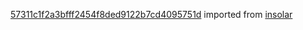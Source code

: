 [57311c1f2a3bfff2454f8ded9122b7cd4095751d](https://github.com/insolar/insolar/commit/57311c1f2a3bfff2454f8ded9122b7cd4095751d) imported from [insolar](https://github.com/insolar/insolar)
